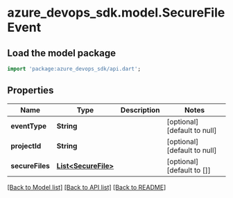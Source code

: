 # azure_devops_sdk.model.SecureFileEvent

## Load the model package
```dart
import 'package:azure_devops_sdk/api.dart';
```

## Properties
Name | Type | Description | Notes
------------ | ------------- | ------------- | -------------
**eventType** | **String** |  | [optional] [default to null]
**projectId** | **String** |  | [optional] [default to null]
**secureFiles** | [**List&lt;SecureFile&gt;**](SecureFile.md) |  | [optional] [default to []]

[[Back to Model list]](../README.md#documentation-for-models) [[Back to API list]](../README.md#documentation-for-api-endpoints) [[Back to README]](../README.md)


